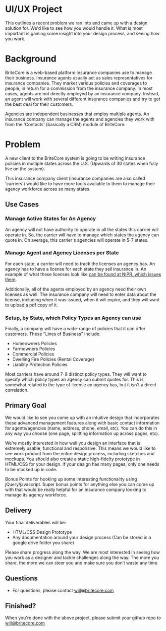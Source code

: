 UI/UX Project
================================

This outlines a recent problem we ran into and came up with a design solution for. We'd like to see how you would handle it. What is most important is gaining some insight into your design process, and seeing how you work.

# Background

BriteCore is a web-based platform insurance companies use to manage their business. Insurance agents usually act as sales representatives for insurance companies. They market various policies and coverages to people, in return for a commission from the insurance company. In most cases, agents are not directly employed by an insurance company. Instead, an agent will work with several different insurance companies and try to get the best deal for their customers.

Agencies are independent businesses that employ multiple agents. An insurance company can manage the agents and agencies they work with from the 'Contacts' (basically a CRM) module of BriteCore.

# Problem

A new client to the BriteCore system is going to be writing insurance policies in multiple states across the U.S. (Upwards of 30 states when fully live on the system).

This insurance company client (insurance companies are also called 'carriers') would like to have more tools available to them to manage their agency workforce across so many states. 

## Use Cases

### Manage Active States for An Agency

An agency will not have authority to operate in all the states this carrier will operate in. So, the carrier will have to manage which states the agency can quote in. On average, this carrier's agencies will operate in 5-7 states. 

### Manage Agent and Agency Licenses per State

For each state, a carrier will need to track the licenses an agency has. An agency has to have a license for each state they sell insurance in. An example of what these licenses look like [can be found at NIPR, which issues them](https://www.nipr.com/rules_nc_rl.htm#anchor-state_offerings).

Additionally, all of the agents employed by an agency need their own licenses as well. The insurance company will need to enter data about the license, including when it was issued, when it will expire, and they will want to upload a pdf copy of it.

### Setup, by State, which Policy Types an Agency can use

Finally, a company will have a wide-range of policies that it can offer customers. These "Lines of Business" include:

- Homeowners Policies
- Farmowners Policies
- Commercial Policies
- Dwelling Fire Policies (Rental Coverage)
- Liability Protection Policies

Most carriers have around 7-9 distinct policy types. They will want to specify which policy types an agency can submit quotes for. This is somewhat related to the type of license an agency has, but it isn't a direct correlation.

## Primary Goal
We would like to see you come up with an intuitive design that incorporates these advanced management features along with basic contact information for agents/agencies (name, address, phone, email, etc). You can do this in any way you choose (one page, splitting information up across pages, etc). 

We’re mostly interested in how well you design an interface that is extremely usable, functional and responsive. This means we would like to see work product from the entire design process, including sketches and mockups. You should also create a static high-fidelty prototype in HTML/CSS for your design. If your design has many pages, only one needs to be mocked up in code. 

Bonus Points for hooking up some interesting functionality using jQuery/javascript. Super bonus points for anything else you can come up with that would be really helpful for an insurance company looking to manage its agency workforce.

## Delivery

Your final deliverables will be:
 - HTML/CSS Design Prototype
 - Any documentation around your design process (Can be stored in a google drive folder you share)
 
Please share progress along the way. We are most interested in seeing how you work as a designer and tackle challenges along the way. The more you share, the more we can steer you and make sure you don’t waste any time.

## Questions

 - For questions, please contact will@britecore.com

## Finished?

When you're done with the above project, please submit your github repo to will@britecore.com
